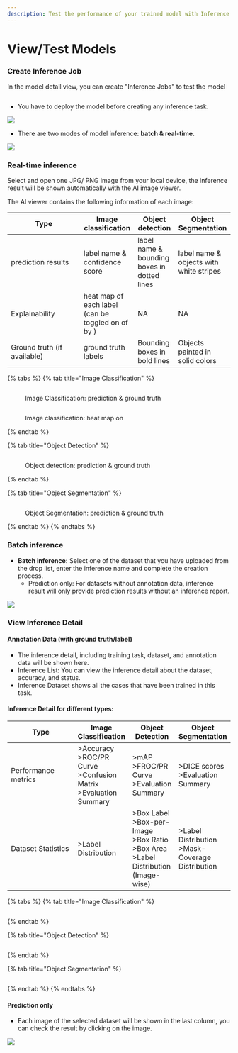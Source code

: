 ```yaml
---
description: Test the performance of your trained model with Inference Jobs
---
```


# View/Test Models

### Create Inference Job <a href="#deploy-model--inference" id="deploy-model--inference"></a>

In the model detail view, you can create "Inference Jobs" to test the model

<figure><img src="../../../.gitbook/assets/AI_Training_Model_Detail_4.png" alt=""><figcaption></figcaption></figure>

* You have to deploy the model before creating any inference task.

![](https://console.deepq.ai/docs/console/.gitbook/assets/con-4-3-1.png)

* There are two modes of model inference: **batch & real-time.**

![](https://console.deepq.ai/docs/console/.gitbook/assets/con-4-3-0.png)

### Real-time inference <a href="#real-time-inference" id="real-time-inference"></a>

Select and open one JPG/ PNG image from your local device, the inference result will be shown automatically with the AI image viewer.

The AI viewer contains the following information of each image:

<table><thead><tr><th width="148">Type</th><th>Image classification</th><th>Object detection</th><th>Object Segmentation</th></tr></thead><tbody><tr><td>prediction results</td><td>label name &#x26; confidence score</td><td>label name &#x26; bounding boxes in dotted lines</td><td>label name &#x26; objects with white stripes</td></tr><tr><td>Explainability</td><td>heat map of each label (can be toggled on of by <img src="../../../.gitbook/assets/icon_eye.png" alt="">)</td><td>NA</td><td>NA</td></tr><tr><td>Ground truth (if available)</td><td>ground truth labels</td><td>Bounding boxes in bold lines</td><td>Objects painted in solid colors</td></tr></tbody></table>

{% tabs %}
{% tab title="Image Classification" %}
<figure><img src="../../../.gitbook/assets/AI_Training_Inference_Viewer_SLC_1.png" alt=""><figcaption><p>Image Classification: prediction &#x26; ground truth</p></figcaption></figure>

<figure><img src="../../../.gitbook/assets/AI_Training_Inference_Viewer_SLC_2.png" alt=""><figcaption><p>Image classification: heat map on</p></figcaption></figure>
{% endtab %}

{% tab title="Object Detection" %}
<figure><img src="../../../.gitbook/assets/AI_Training_Inference_Viewer_DET_1.png" alt=""><figcaption><p>Object detection:  prediction &#x26; ground truth</p></figcaption></figure>
{% endtab %}

{% tab title="Object Segmentation" %}
<figure><img src="../../../.gitbook/assets/AI_Training_Inference_Viewer_SEG_1.png" alt=""><figcaption><p>Object Segmentation: prediction &#x26; ground truth</p></figcaption></figure>
{% endtab %}
{% endtabs %}

### Batch inference <a href="#batch-inference" id="batch-inference"></a>

* **Batch inference:** Select one of the dataset that you have uploaded from the drop list, enter the inference name and complete the creation process.
  * Prediction only: For datasets without annotation data, inference result will only provide prediction results without an inference report.

![](https://console.deepq.ai/docs/console/.gitbook/assets/con-4-3-5.png)

### View Inference Detail <a href="#view-inference" id="view-inference"></a>

#### Annotation Data (with ground truth/label) <a href="#annotation-data-with-ground-truthlabel" id="annotation-data-with-ground-truthlabel"></a>

* The inference detail, including training task, dataset, and annotation data will be shown here.
* Inference List: You can view the inference detail about the dataset, accuracy, and status.
* Inference Dataset shows all the cases that have been trained in this task.

#### Inference Detail for different types:

<table><thead><tr><th width="152">Type</th><th>Image Classification</th><th>Object Detection</th><th>Object Segmentation</th></tr></thead><tbody><tr><td>Performance metrics</td><td>>Accuracy<br>>ROC/PR Curve<br>>Confusion Matrix<br>>Evaluation Summary</td><td>>mAP<br>>FROC/PR Curve<br>>Evaluation Summary</td><td>>DICE scores<br>>Evaluation Summary</td></tr><tr><td>Dataset Statistics</td><td>>Label Distribution</td><td>>Box Label<br>>Box-per-Image<br>>Box Ratio<br>>Box Area<br>>Label Distribution (Image-wise)</td><td>>Label Distribution<br>>Mask-Coverage Distribution</td></tr></tbody></table>



{% tabs %}
{% tab title="Image Classification" %}
<figure><img src="../../../.gitbook/assets/AI_Training_Inference_Detail_SLC_2.png" alt=""><figcaption></figcaption></figure>
{% endtab %}

{% tab title="Object Detection" %}
<figure><img src="../../../.gitbook/assets/AI_Training_Inference_Detail_DET_1.png" alt=""><figcaption></figcaption></figure>
{% endtab %}

{% tab title="Object Segmentation" %}
<figure><img src="../../../.gitbook/assets/AI_Training_Inference_Detail_SEG_1.png" alt=""><figcaption></figcaption></figure>
{% endtab %}
{% endtabs %}



#### Prediction only <a href="#prediction-only" id="prediction-only"></a>

* Each image of the selected dataset will be shown in the last column, you can check the result by clicking on the image.

![](https://console.deepq.ai/docs/console/.gitbook/assets/con-4-3-8.png)

